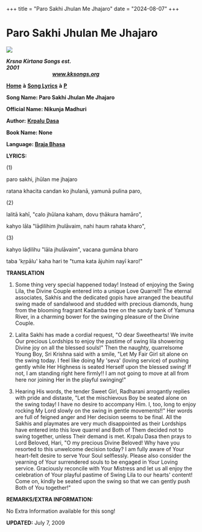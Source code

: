+++
title = "Paro Sakhi Jhulan Me Jhajaro"
date = "2024-08-07"
+++

# Paro Sakhi Jhulan Me Jhajaro
**[![](http://kksongs.org/image_files/image002.jpg)](http://kksongs.org/)**

**_Krsna_** **_Kirtana Songs est. 2001_**                                                                                                                                                      **_www.kksongs.org_**

**[Home](http://kksongs.org/)** **à** **[Song Lyrics](http://kksongs.org/lyrics.html)** **à** **[P](http://kksongs.org/songs/song_p.html)**

**Song Name: Paro Sakhi Jhulan Me Jhajaro**

**Official Name: Nikunja Madhuri**

**Author:** [**Krpalu** **Dasa**](http://kksongs.org/authors/list/krpaludasa.html)

**Book Name: None**

**Language: [Braja Bhasa](http://kksongs.org/language/list/braja_bhasa.html)**

**LYRICS:**

(1)

paro sakhi, jhūlan me jhajaro

ratana khacita candan ko jhulanā, yamunā pulina paro,

(2)

lalitā kahī, "calo jhūlana kaham, dovu ṭhākura hamāro",

kahyo lāla "lāḍilihim jhulāvaim, nahi haum rahata kharo",

(3)

kahyo lāḍilihu "lāla jhulāvaim", vacana gumāna bharo

taba 'kṛpālu' kaha hari te "tuma kata ājuhim nayī karo!"

**TRANSLATION**

1) Some thing very special happened today! Instead of enjoying the Swing Lila, the Divine Couple entered into a unique Love Quarrel!! The eternal associates, Sakhis and the dedicated gopis have arranged the beautiful swing made of sandalwood and studded with precious diamonds, hung from the blooming fragrant Kadamba tree on the sandy bank of Yamuna River, in a charming bower for the swinging pleasure of the Divine Couple.

2) Lalita Sakhi has made a cordial request, "O dear Sweethearts! We invite Our precious Lordships to enjoy the pastime of swing lila showering Divine joy on all the blessed souls!" Then the naughty, quarrelsome Young Boy, Sri Krishna said with a smile, "Let My Fair Girl sit alone on the swing today. I feel like doing My 'seva' (loving service) of pushing gently while Her Highness is seated Herself upon the blessed swing! If not, I am standing right here firmly!! I am not going to move at all from here nor joining Her in the playful swinging!"

3) Hearing His words, the tender Sweet Girl, Radharani arrogantly replies with pride and distaste, "Let the mischievous Boy be seated alone on the swing today! I have no desire to accompany Him. I, too, long to enjoy rocking My Lord slowly on the swing in gentle movements!!" Her words are full of feigned anger and Her decision seems to be final. All the Sakhis and playmates are very much disappointed as their Lordships have entered into this love quarrel and Both of Them decided not to swing together, unless Their demand is met. Krpalu Dasa then prays to Lord Beloved, Hari, "O my precious Divine Beloved! Why have you resorted to this unwelcome decision today? I am fully aware of Your heart-felt desire to serve Your Soul selflessly. Please also consider the yearning of Your surrendered souls to be engaged in Your Loving service. Graciously reconcile with Your Mistress and let us all enjoy the celebration of Your playful pastime of Swing Lila to our hearts' content! Come on, kindly be seated upon the swing so that we can gently push Both of You together!"

**REMARKS/EXTRA INFORMATION:**

No Extra Information available for this song!

**UPDATED:** July 7, 2009
